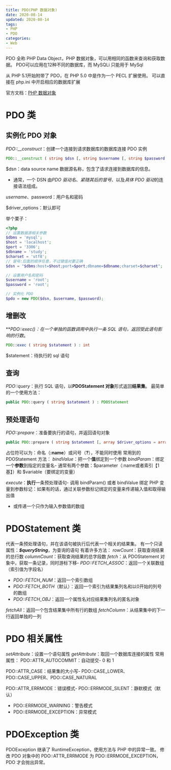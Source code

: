 ```yaml
---
title: PDO(PHP 数据对象)
date: 2020-08-14
updated: 2020-08-14
tags:
- PHP
- PDO
categories:
- Web
---
```


PDO 全称 PHP Data Object，PHP 数据对象，可以用相同的函数来查询和获取数据。
PDO可以应用在12种不同的数据库，而 MySQLi 只能用于 MySql

从 PHP 5.1开始附带了 PDO，在 PHP 5.0 中是作为一个 PECL 扩展使用。
可以直接在 php.ini 中开启相应的数据库扩展

官方文档：[PHP 数据对象](https://www.php.net/manual/zh/book.pdo.php)
# PDO 类
## 实例化 PDO 对象
*PDO::__construct*：创建一个连接到请求数据库的数据库连接 PDO 实例
```php
PDO::__construct ( string $dsn [, string $username [, string $password [, array $driver_options ]]] )
```
$dsn：data source name 数据源名称，包含了请求连接到数据库的信息。
- 通常，一个 DSN 由*PDO 驱动名*、*紧随其后的冒号*、以及*具体 PDO 驱动*的连接语法组成。

$username、$password：用户名和密码

$driver_options：默认即可


举个栗子：
```php
<?php
// 设置数据源相关参数
$dbms = 'mysql';
$host = 'localhost';
$port = '3306';
$dbname = 'study';
$charset = 'utf8';
// 冒号:后面的顺序任意，不过键值对要正确
$dsn = "$dbms:host=$host;port=$port;dbname=$dbname;charset=$charset";

// 设置用户名和密码
$username = 'root';
$password = 'root';

// 实例化 PDO
$pdo = new PDO($dsn, $username, $password);
```
## 增删改
***PDO::exec()：在一个单独的函数调用中执行一条 SQL 语句，返回受此语句影响的行数*。
```php
PDO::exec ( string $statement ) : int
```
$statement：待执行的 sql 语句

## 查询
*PDO::query*：执行 SQL 语句，以**PDOStatement 对象**形式返回**结果集**。
最简单的一个使用方法：
```php
public PDO::query ( string $statement ) : PDOStatement
```
## 预处理语句
*PDO::prepare*：准备要执行的语句，并返回语句对象
```php
public PDO::prepare ( string $statement [, array $driver_options = array() ] ) : PDOStatement
```
占位符可以为：命名（**:name**）或问号（**?**），不能同时使用
常用到的 PDOStatement 方法：
*bindValue*：把一个**值**绑定到一个参数
*bindParam*：绑定一个**参数**到指定的变量名- 通常有两个参数：$parameter（:name或者索引【1基】）和 $variable（要绑定的变量）

*execute*：**执行**一条预处理语句- 调用 bindParam() 或者 bindValue 绑定 PHP 变量到参数标记：如果有的话，通过关联参数标记绑定的变量来传递输入值和取得输出值
- 或传递一个只作为输入参数值的数组


# PDOStatement 类
代表一条预处理语句，并在该语句被执行后代表一个相关的结果集。
有一个只读属性：***$queryString***，为查询的语句
有着许多方法：
*rowCount*：获取查询结果的总行数
*columnCount*：获取查询结果的总字段数
*fetch*：从 PDOStatement 对象中，获取一条记录，同时游标下移- *PDO::FETCH_ASSOC*：返回一个关联数组（索引值为字段名）
- *PDO::FETCH_NUM*：返回一个索引数组
- *PDO::FETCH_BOTH*（默认）：返回一个索引为结果集列名和以0开始的列号的数组
- *PDO::FETCH_OBJ*：返回一个属性名对应结果集列名的匿名对象

*fetchAll*：返回一个包含结果集中所有行的数组
*fetchColumn*：从结果集中的下一行返回单独的一列

# PDO 相关属性
*setAttribute*：设置一个语句属性
*getAttribute*：取回一个数据库连接的属性
常用属性：
PDO::ATTR_AUTOCOMMIT：自动提交- 0 和 1

PDO::ATTR_CASE：结果集的大小写- PDO::CASE_LOWER、PDO::CASE_UPPER、PDO::CASE_NATURAL

PDO::ATTR_ERRMODE：错误模式- PDO::ERRMODE_SILENT：静默模式（默认）
- PDO::ERRMODE_WARNING：警告模式
- PDO::ERRMODE_EXCEPTION：异常模式


# PDOException 类
PDOException 继承了 RuntimeException，使用方法与 PHP 中的异常一致。
修改 PDO 对象中的 PDO::ATTR_ERRMODE 为 PDO::ERRMODE_EXCEPTION，PDO 才会抛出异常。
